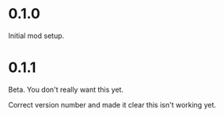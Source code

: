 # 0.1.0

Initial mod setup.

# 0.1.1

Beta. You don't really want this yet.

Correct version number and made it clear this isn't working yet.
